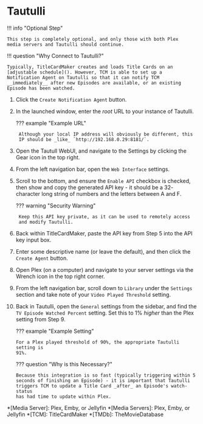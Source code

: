 # Tautulli

!!! info "Optional Step"

    This step is completely optional, and only those with both Plex
    media servers and Tautulli should continue.

!!! question "Why Connect to Tautulli?"

    Typically, TitleCardMaker creates and loads Title Cards on an
    [adjustable schedule](). However, TCM is able to set up a
    Notification Agent on Tautulli so that it can notify TCM
    __immediately__ after new Episodes are available, or an existing
    Episode has been watched.

1. Click the `Create Notification Agent` button.
2. In the launched window, enter the _root_ URL to your instance of
Tautulli.

    ??? example "Example URL"

        Although your local IP address will obviously be different, this
        IP should be _like_ `http://192.168.0.29:8181/`.

3. Open the Tautull WebUI, and navigate to the Settings by clicking the
Gear icon in the top right.
4. From the left navigation bar, open the `Web Interface` settings.
5. Scroll to the bottom, and ensure the `Enable API` checkbox is
checked, then show and copy the generated API key - it should be a 32-
character long string of numbers and the letters between A and F.

    ??? warning "Security Warning"

        Keep this API key private, as it can be used to remotely access
        and modify Tautulli.

6. Back within TitleCardMaker, paste the API key from Step 5 into the
API key input box.
7. Enter some descriptive name (or leave the default), and then click the
`Create Agent` button.
8. Open Plex (on a computer) and navigate to your server settings via the Wrench
icon in the top right corner.
9. From the left navigation bar, scroll down to `Library` under the `Settings`
section and take note of your `Video Played Threshold` setting.
10. Back in Tautulli, open the `General` settings from the sidebar, and find the
`TV Episode Watched Percent` setting. Set this to 1% _higher_ than the Plex
setting from Step 9.

    ??? example "Example Setting"

        For a Plex played threshold of 90%, the appropriate Tautulli setting is
        91%.

    ??? question "Why is this Necessary?"
    
        Because this integration is so fast (typically triggering within 5
        seconds of finishing an Episode) - it is important that Tautulli
        triggers TCM to update a Title Card _after_ an Episode's watch-status
        has had time to update within Plex.

*[Media Server]: Plex, Emby, or Jellyfin
*[Media Servers]: Plex, Emby, or Jellyfin
*[TCM]: TitleCardMaker
*[TMDb]: TheMovieDatabase